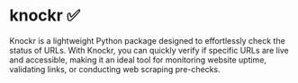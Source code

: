 # knockr ✅

Knockr is a lightweight Python package designed to effortlessly check the status of URLs. With Knockr, you can quickly verify if specific URLs are live and accessible, making it an ideal tool for monitoring website uptime, validating links, or conducting web scraping pre-checks.
